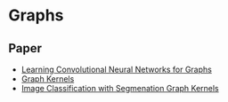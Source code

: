 # Graphs

## Paper

* [Learning Convolutional Neural Networks for 
  Graphs](https://arxiv.org/pdf/1605.05273.pdf)
* [Graph 
  Kernels](https://edoc.ub.uni-muenchen.de/7169/1/Borgwardt_KarstenMichael.pdf)
* [Image Classification with Segmenation Graph 
  Kernels](http://www.di.ens.fr/~fbach/harchaoui_bach_cvpr07.pdf)
